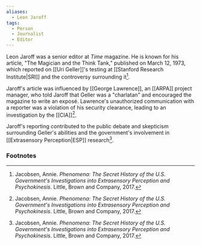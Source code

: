 ```yaml
---
aliases:
  - Leon Jaroff
tags:
  - Person
  - Journalist
  - Editor
---
```

Leon Jaroff was a senior editor at *Time* magazine. He is known for his article, "The Magician and the Think Tank," published on March 12, 1973, which reported on [[Uri Geller]]'s testing at [[Stanford Research Institute|SRI]] and the controversy surrounding it[^1].

Jaroff's article was influenced by [[George Lawrence]], an [[ARPA]] project manager, who told Jaroff that Geller was a "charlatan" and encouraged the magazine to write an exposé. Lawrence's unauthorized communication with a reporter was a violation of his security clearance, leading to an investigation by the [[CIA]][^1].

Jaroff's reporting contributed to the public debate and skepticism surrounding Geller's abilities and the government's involvement in [[Extrasensory Perception|ESP]] research[^1].

### Footnotes
[^1]: Jacobsen, Annie. *Phenomena: The Secret History of the U.S. Government's Investigations into Extrasensory Perception and Psychokinesis*. Little, Brown and Company, 2017.
